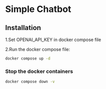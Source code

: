 # Simple Chatbot

## Installation

1.Set OPENAI_API_KEY in docker compose file

2.Run the docker compose file:
```bash
docker compose up -d
```

### Stop the docker containers
  ```bash
  docker compose down -v
  ```